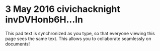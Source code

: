 # 3 May 2016 civichacknight invDVHonb6H...In

This pad text is synchronized as you type, so that everyone viewing this page sees the same text.  This allows you to collaborate seamlessly on documents!